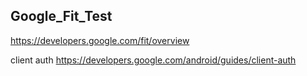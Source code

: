 ## Google_Fit_Test

https://developers.google.com/fit/overview

client auth
	https://developers.google.com/android/guides/client-auth
